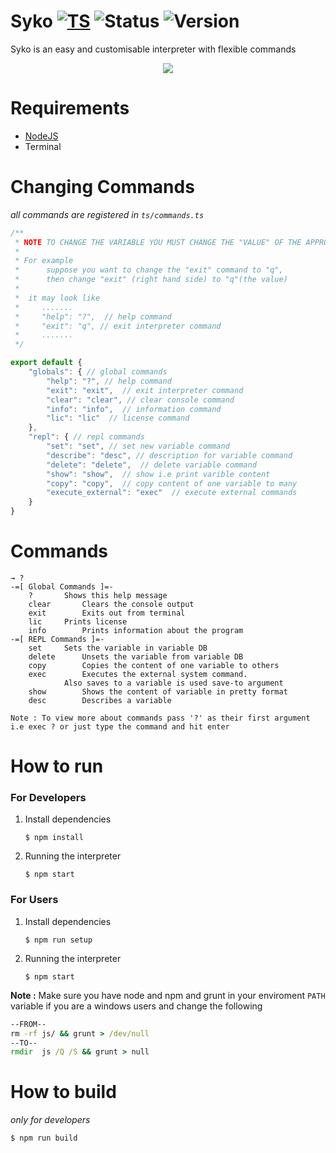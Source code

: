 
# Syko [![TS](https://img.shields.io/badge/TypeScript-2.9.x-blue.svg)](https://www.typescriptlang.org/) ![Status](https://img.shields.io/badge/Status-Under%20Development-red.svg) ![Version](https://img.shields.io/badge/Version-1.4.1-yellow.svg)

Syko is an easy and customisable interpreter with flexible commands

<div style="text-align:center">

<img src="https://user-images.githubusercontent.com/28386721/45036650-aaa15a80-b07a-11e8-9d9e-96abf3d0361f.png">


</div>

# Requirements
+ [NodeJS](https://node.org)
+ Terminal

# Changing Commands
_all commands are registered in `ts/commands.ts`_
```ts
/**
 * NOTE TO CHANGE THE VARIABLE YOU MUST CHANGE THE "VALUE" OF THE APPROPRIATE KEY
 * 
 * For example
 *      suppose you want to change the "exit" command to "q",
 *      then change "exit" (right hand side) to "q"(the value)
 * 
 *  it may look like
 *     .......
 *     "help": "?",  // help command
 *     "exit": "q", // exit interpreter command
 *     .......
 */

export default {
    "globals": { // global commands
        "help": "?", // help command
        "exit": "exit",  // exit interpreter command
        "clear": "clear", // clear console command
        "info": "info",  // information command
        "lic": "lic"  // license command
    },
    "repl": { // repl commands
        "set": "set", // set new variable command
        "describe": "desc", // description for variable command
        "delete": "delete",  // delete variable command
        "show": "show",  // show i.e print varible content
        "copy": "copy",  // copy content of one variable to many
        "execute_external": "exec"  // execute external commands
    }
}


```

# Commands

```
→ ?
-=[ Global Commands ]=-
	?		Shows this help message
	clear		Clears the console output
	exit		Exits out from terminal
	lic		Prints license
	info		Prints information about the program
-=[ REPL Commands ]=-
	set		Sets the variable in variable DB
	delete		Unsets the variable from variable DB
	copy		Copies the content of one variable to others
	exec		Executes the external system command.
			Also saves to a variable is used save-to argument
	show		Shows the content of variable in pretty format
	desc		Describes a variable

Note : To view more about commands pass '?' as their first argument i.e exec ? or just type the command and hit enter

```

# How to run
### For Developers
1. Install dependencies
    ```
    $ npm install
    ```
2. Running the interpreter
    ```
    $ npm start
    ```

### For Users
1. Install dependencies
    ```
    $ npm run setup
    ```
2. Running the interpreter
    ```
    $ npm start
    ```

**Note :** Make sure you have node and npm and grunt in your enviroment `PATH` variable if you are a windows users and change the following
```bat
--FROM--
rm -rf js/ && grunt > /dev/null
--TO--
rmdir  js /Q /S && grunt > null
```

# How to build
_only for developers_

    $ npm run build

